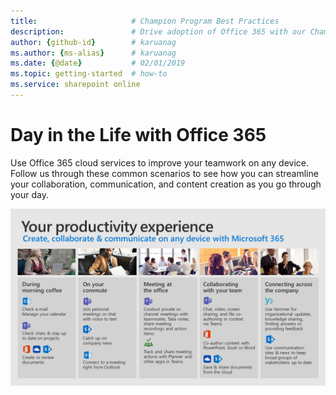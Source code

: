 ```yaml
---
title:                     # Champion Program Best Practices
description:               # Drive adoption of Office 365 with our Champion Program best practices
author: {github-id}        # karuanag
ms.author: {ms-alias}      # karuanag
ms.date: {@date}           # 02/01/2019
ms.topic: getting-started  # how-to
ms.service: sharepoint online
---
```


# Day in the Life with Office 365

Use Office 365 cloud services to improve your teamwork on any device.  Follow us through these common scenarios to see how you can streamline your collaboration, communication, and content creation as you go through your day.  

![Day in the Life visual](media/m365day.png)

